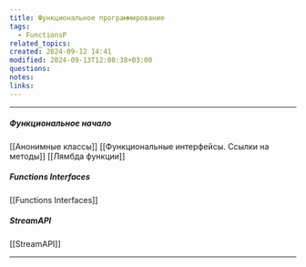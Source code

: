```yaml
---
title: Функциональное программирование
tags:
  - FunctionsP
related_topics: 
created: 2024-09-12 14:41
modified: 2024-09-13T12:08:38+03:00
questions: 
notes: 
links: 
---
```


-----
##### Функциональное начало
[[Aнонимные классы]]
[[Функциональные интерфейсы. Ссылки на методы]]
[[Лямбда функции]]
##### Functions Interfaces
[[Functions Interfaces]]
##### StreamAPI
[[StreamAPI]]

-----
